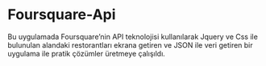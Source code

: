 # Foursquare-Api
 Bu uygulamada Foursquare’nin API teknolojisi kullanılarak Jquery ve Css ile bulunulan alandaki restorantları ekrana getiren ve JSON ile veri getiren bir uygulama ile pratik çözümler üretmeye çalışıldı.
